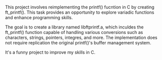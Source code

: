 This project involves reimplementing the printf() fucntion in C by creating ft_printf().
This task provides an opportunity to explore variadic functions and enhance programming skills.

The goal is to create a library named libftprintf.a, which inculdes the ft_printf() function capable of handling various conversions such as characters, strings, pointers, integres, and more.
The implementation does not require replication the original printf()'s buffer management system.

It's a funny project to improve my skills in C.
